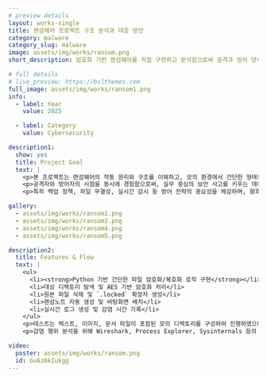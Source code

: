 ```yaml
---
# preview details
layout: works-single
title: 랜섬웨어 프로젝트 구조 분석과 대응 방안
category: malware
category_slug: malware
image: assets/img/works/ransom.png
short_description: 암호화 기반 랜섬웨어를 직접 구현하고 분석함으로써 공격과 방어 양측 시점에서 사이버보안 대응 전략을 도출한 프로젝트

# full details
# live_preview: https://bslthemes.com
full_image: assets/img/works/ransom1.png
info:
  - label: Year
    value: 2025

  - label: Category
    value: Cybersecurity

description1:
  show: yes
  title: Project Goal
  text: |
    <p>본 프로젝트는 랜섬웨어의 작동 원리와 구조를 이해하고, 모의 환경에서 간단한 형태의 암호화 기반 랜섬웨어를 직접 구현 및 분석한 사례를 담고 있습니다.</p>
    <p>공격자와 방어자의 시점을 동시에 경험함으로써, 실무 중심의 보안 사고를 키우는 데에 중점을 두었습니다. 암호화 대상 탐색, 파일 암호화 및 삭제, 랜섬노트 생성 등의 흐름을 실제로 구현하고, 가상 환경 내에서 그 영향을 분석했습니다.</p>
    <p>특히 백업 정책, 파일 무결성, 실시간 감시 등 방어 전략의 중요성을 체감하며, 향후 보안 대응 전략 수립 시 고려해야 할 점들을 구체적으로 도출했습니다.</p>

gallery:
  - assets/img/works/ransom1.png
  - assets/img/works/ransom3.png
  - assets/img/works/ransom4.png
  - assets/img/works/ransom5.png

description2:
  title: Features & Flow
  text: |
    <ul>
      <li><strong>Python 기반 간단한 파일 암호화/복호화 로직 구현</strong></li>
      <li>대상 디렉토리 탐색 및 AES 기반 암호화 처리</li>
      <li>원본 파일 삭제 및 `.locked` 확장자 생성</li>
      <li>랜섬노트 자동 생성 및 바탕화면 배치</li>
      <li>실시간 로그 생성 및 감염 시간 기록</li>
    </ul>
    <p>테스트는 텍스트, 이미지, 문서 파일이 포함된 모의 디렉토리를 구성하여 진행하였으며, 복호화 실패 시 데이터 손실 가능성까지 포함하여 시뮬레이션했습니다.</p>
    <p>감염 행위 분석을 위해 Wireshark, Process Explorer, Sysinternals 등의 도구를 활용하였고, 실행 흐름 및 이상 행위 탐지를 중심으로 패턴을 정리했습니다.</p>

video:
  poster: assets/img/works/ransom.png
  id: Gu6z6kIukgg
---
```

